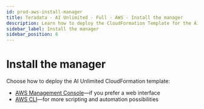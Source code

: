 ```yaml
---
id: prod-aws-install-manager
title: Teradata - AI Unlimited - Full - AWS - Install the manager
description: Learn how to deploy the CloudFormation Template for the AI Unlimited manager.
sidebar_label: Install the manager
sidebar_position: 6
---
```


# Install the manager

Choose how to deploy the AI Unlimited CloudFormation template:

- [AWS Management Console](/docs/install-ai-unlimited/production/AWS/install-ai-unlimited/prod-aws-console-deploy-ai-unlimited.md)&mdash;if you prefer a web interface
- [AWS CLI](/docs/install-ai-unlimited/production/AWS/install-ai-unlimited/prod-aws-cli-deploy-ai-unlimited.md)&mdash;for more scripting and automation possibilities  

